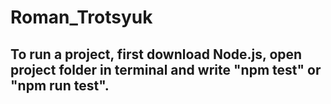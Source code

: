 # Roman_Trotsyuk
## To run a project, first download Node.js, open project folder in terminal and write "npm test" or "npm run test".
